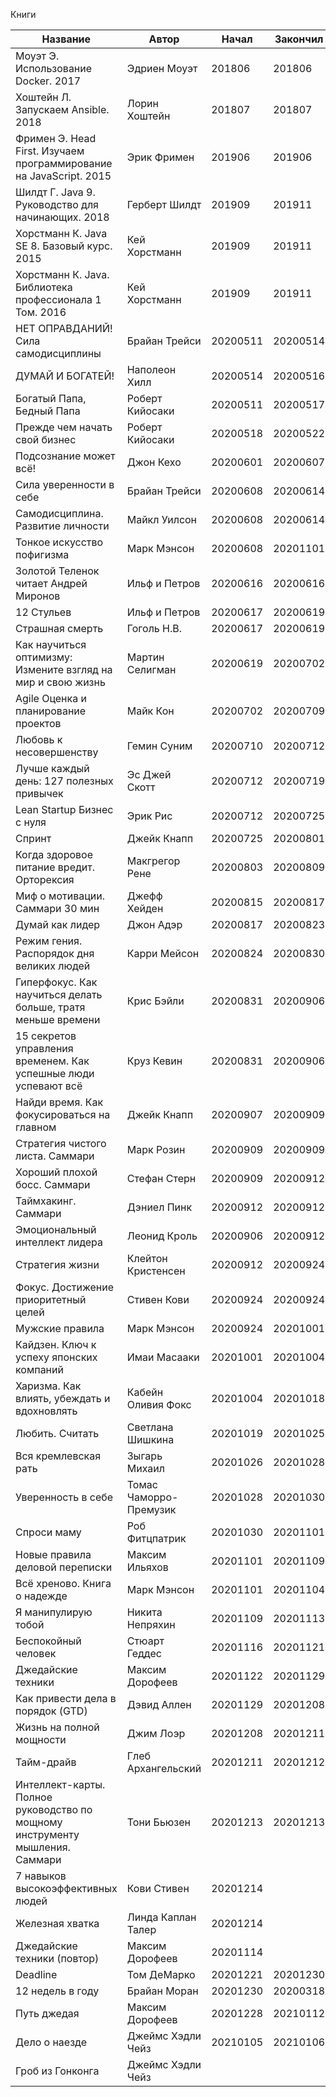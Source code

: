 Книги

| Название                                                                     | Автор                  | Начал    | Закончил | Формат | Источник | Оценка |
| ---------------------------------------------------------------------------- | ---------------------- | -------- | -------- | ------ | -------- | ------ |
| Моуэт Э. Использование Docker. 2017                                          | Эдриен Моуэт           | 201806   | 201806   | ebook  | pdf      | 3      |
| Хоштейн Л. Запускаем Ansible. 2018                                           | Лорин Хоштейн          | 201807   | 201807   | ebook  | pdf      | 3      |
| Фримен Э. Head First. Изучаем программирование на JavaScript. 2015           | Эрик Фримен            | 201906   | 201906   | ebook  | pdf      | 4      |
| Шилдт Г. Java 9. Руководство для начинающих. 2018                            | Герберт Шилдт          | 201909   | 201911   | ebook  | pdf      | 4      |
| Хорстманн К. Java SE 8. Базовый курс. 2015                                   | Кей Хорстманн          | 201909   | 201911   | ebook  | pdf      | 4      |
| Хорстманн К. Java. Библиотека профессионала 1 Том. 2016                      | Кей Хорстманн          | 201909   | 201911   | ebook  | pdf      | 4      |
| НЕТ ОПРАВДАНИЙ! Сила самодисциплины                                          | Брайан Трейси          | 20200511 | 20200514 | audio  | yt       | 4      |
| ДУМАЙ И БОГАТЕЙ!                                                             | Наполеон Хилл          | 20200514 | 20200516 | audio  | yt       | 5      |
| Богатый Папа, Бедный Папа                                                    | Роберт Кийосаки        | 20200511 | 20200517 | audio  | yt       | 5      |
| Прежде чем начать свой бизнес                                                | Роберт Кийосаки        | 20200518 | 20200522 | audio  | yt       | 5      |
| Подсознание может всё!                                                       | Джон Кехо              | 20200601 | 20200607 | audio  | yt       | 3      |
| Сила уверенности в себе                                                      | Брайан Трейси          | 20200608 | 20200614 | audio  | yt       | 4      |
| Самодисциплина. Развитие личности                                            | Майкл Уилсон           | 20200608 | 20200614 | audio  | yt       | 4      |
| Тонкое искусство пофигизма                                                   | Марк Мэнсон            | 20200608 | 20201101 | audio  | yt       | 4      |
| Золотой Теленок читает Андрей Миронов                                        | Ильф и Петров          | 20200616 | 20200616 | audio  | yt       | 5      |
| 12 Стульев                                                                   | Ильф и Петров          | 20200617 | 20200619 | audio  | yt       | 5      |
| Страшная смерть                                                              | Гоголь Н.В.            | 20200617 | 20200619 | audio  | yt       | 2      |
| Как научиться оптимизму: Измените взгляд на мир и свою жизнь                 | Мартин Селигман        | 20200619 | 20200702 | audio  | alpina   | 4      |
| Agile Оценка и планирование проектов                                         | Майк Кон               | 20200702 | 20200709 | audio  | alpina   | 3      |
| Любовь к несовершенству                                                      | Гемин Суним            | 20200710 | 20200712 | audio  | alpina   | 3      |
| Лучше каждый день: 127 полезных привычек                                     | Эс Джей Скотт          | 20200712 | 20200719 | audio  | alpina   | 3      |
| Lean Startup Бизнес с нуля                                                   | Эрик Рис               | 20200712 | 20200725 | audio  | alpina   | 4      |
| Спринт                                                                       | Джейк Кнапп            | 20200725 | 20200801 | audio  | alpina   | 3      |
| Когда здоровое питание вредит. Орторексия                                    | Макгрегор Рене         | 20200803 | 20200809 | audio  | alpina   | 3      |
| Миф о мотивации. Саммари 30 мин                                              | Джефф Хейден           | 20200815 | 20200817 | audio  | alpina   | 3      |
| Думай как лидер                                                              | Джон Адэр              | 20200817 | 20200823 | audio  | alpina   | 4      |
| Режим гения. Распорядок дня великих людей                                    | Карри Мейсон           | 20200824 | 20200830 | audio  | alpina   | 3      |
| Гиперфокус. Как научиться делать больше, тратя меньше времени                | Крис Бэйли             | 20200831 | 20200906 | audio  | alpina   | 4      |
| 15 секретов управления временем. Как успешные люди успевают всё              | Круз Кевин             | 20200831 | 20200906 | audio  | alpina   | 4      |
| Найди время. Как фокусироваться на главном                                   | Джейк Кнапп            | 20200907 | 20200909 | audio  | alpina   | 4      |
| Стратегия чистого листа. Саммари                                             | Марк Розин             | 20200909 | 20200909 | audio  | alpina   | 4      |
| Хороший плохой босс. Саммари                                                 | Стефан Стерн           | 20200909 | 20200912 | audio  | alpina   | 3      |
| Таймхакинг. Саммари                                                          | Дэниел Пинк            | 20200912 | 20200912 | audio  | alpina   | 3      |
| Эмоциональный интеллект лидера                                               | Леонид Кроль           | 20200906 | 20200912 | audio  | alpina   | 3      |
| Стратегия жизни                                                              | Клейтон Кристенсен     | 20200912 | 20200924 | audio  | alpina   | 4      |
| Фокус. Достижение приоритетный целей                                         | Стивен Кови            | 20200924 | 20200924 | audio  | alpina   | 5      |
| Мужские правила                                                              | Марк Мэнсон            | 20200924 | 20201001 | audio  | alpina   | 4      |
| Кайдзен. Ключ к успеху японских компаний                                     | Имаи Масааки           | 20201001 | 20201004 | audio  | alpina   | 3      |
| Харизма. Как влиять, убеждать и вдохновлять                                  | Кабейн Оливия Фокс     | 20201004 | 20201018 | audio  | alpina   | 4      |
| Любить. Считать                                                              | Светлана Шишкина       | 20201019 | 20201025 | audio  | alpina   | 3      |
| Вся кремлевская рать                                                         | Зыгарь Михаил          | 20201026 | 20201028 | audio  | alpina   | 4      |
| Уверенность в себе                                                           | Томас Чаморро-Премузик | 20201028 | 20201030 | audio  | alpina   | 5      |
| Спроси маму                                                                  | Роб Фитцпатрик         | 20201030 | 20201101 | audio  | alpina   | 3      |
| Новые правила деловой переписки                                              | Максим Ильяхов         | 20201101 | 20201109 | audio  | alpina   | 4      |
| Всё хреново. Книга о надежде                                                 | Марк Мэнсон            | 20201101 | 20201104 | audio  | alpina   | 5      |
| Я манипулирую тобой                                                          | Никита Непряхин        | 20201109 | 20201113 | audio  | alpina   | 4      |
| Беспокойный человек                                                          | Стюарт Геддес          | 20201116 | 20201121 | audio  | mif      | 4      |
| Джедайские техники                                                           | Максим Дорофеев        | 20201122 | 20201129 | audio  | mif      | 5      |
| Как привести дела в порядок (GTD)                                            | Дэвид Аллен            | 20201129 | 20201208 | audio  | mif      | 4      |
| Жизнь на полной мощности                                                     | Джим Лоэр              | 20201208 | 20201211 | audio  | mif      | 5      |
| Тайм-драйв                                                                   | Глеб Архангельский     | 20201211 | 20201212 | audio  | mif      | 5      |
| Интеллект-карты. Полное руководство по мощному инструменту мышления. Саммари | Тони Бьюзен            | 20201213 | 20201213 | audio  | alpina   | 4      |
| 7 навыков высокоэффективных людей                                            | Кови Стивен            | 20201214 |          | audio  | alpina   |        |
| Железная хватка                                                              | Линда Каплан Талер     | 20201214 |          | audio  | alpina   |        |
| Джедайские техники (повтор)                                                  | Максим Дорофеев        | 20201114 |          | audio  | mif      | 5      |
| Deadline                                                                     | Том ДеМарко            | 20201221 | 20201230 | audio  | mif      | 5      |
| 12 недель в году                                                             | Брайан Моран           | 20201230 | 20200318 | audio  | mif      | 5      |
| Путь джедая                                                                  | Максим Дорофеев        | 20201228 | 20210112 | audio  | mif      | 5      |
| Дело о наезде                                                                | Джеймс Хэдли Чейз      | 20210105 | 20210106 | book   | __НС__   | 5      |
| Гроб из Гонконга                                                             | Джеймс Хэдли Чейз      |          |          | book   | __НС__   |        |
